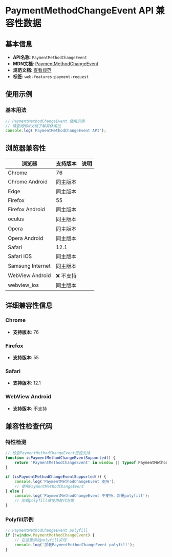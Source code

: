 # PaymentMethodChangeEvent API 兼容性数据

## 基本信息

- **API名称**: `PaymentMethodChangeEvent`
- **MDN文档**: [PaymentMethodChangeEvent](https://developer.mozilla.org/docs/Web/API/PaymentMethodChangeEvent)
- **规范文档**: [查看规范](https://w3c.github.io/payment-request/#paymentmethodchangeevent-interface)
- **标签**: `web-features:payment-request`

## 使用示例

### 基本用法

```javascript
// PaymentMethodChangeEvent 使用示例
// 请查阅MDN文档了解具体用法
console.log('PaymentMethodChangeEvent API');
```

## 浏览器兼容性

| 浏览器 | 支持版本 | 说明 |
|--------|----------|------|
| Chrome | 76 |  |
| Chrome Android | 同主版本 |  |
| Edge | 同主版本 |  |
| Firefox | 55 |  |
| Firefox Android | 同主版本 |  |
| oculus | 同主版本 |  |
| Opera | 同主版本 |  |
| Opera Android | 同主版本 |  |
| Safari | 12.1 |  |
| Safari iOS | 同主版本 |  |
| Samsung Internet | 同主版本 |  |
| WebView Android | ❌ 不支持 |  |
| webview_ios | 同主版本 |  |

## 详细兼容性信息

### Chrome

- **支持版本**: 76

### Firefox

- **支持版本**: 55

### Safari

- **支持版本**: 12.1

### WebView Android

- **支持版本**: 不支持

## 兼容性检查代码

### 特性检测

```javascript
// 检查PaymentMethodChangeEvent是否支持
function isPaymentMethodChangeEventSupported() {
    return 'PaymentMethodChangeEvent' in window || typeof PaymentMethodChangeEvent !== 'undefined';
}

if (isPaymentMethodChangeEventSupported()) {
    console.log('PaymentMethodChangeEvent 支持');
    // 使用PaymentMethodChangeEvent
} else {
    console.log('PaymentMethodChangeEvent 不支持，需要polyfill');
    // 加载polyfill或使用替代方案
}
```

### Polyfill示例

```javascript
// PaymentMethodChangeEvent polyfill
if (!window.PaymentMethodChangeEvent) {
    // 在这里添加polyfill实现
    console.log('加载PaymentMethodChangeEvent polyfill');
}
```

